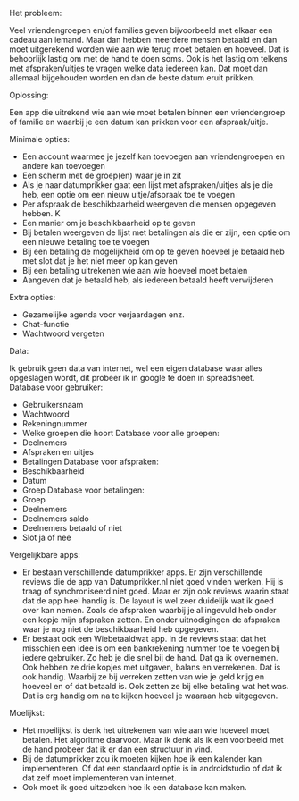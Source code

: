 Het probleem:

Veel vriendengroepen en/of families geven bijvoorbeeld met elkaar een cadeau aan iemand. Maar dan hebben meerdere mensen betaald en dan moet uitgerekend worden wie aan wie terug moet betalen en hoeveel. Dat is behoorlijk lastig om met de hand te doen soms. 
Ook is het lastig om telkens met afspraken/uitjes te vragen welke data iedereen kan. Dat moet dan allemaal bijgehouden worden en dan de beste datum eruit prikken.

Oplossing:

Een app die uitrekend wie aan wie moet betalen binnen een vriendengroep of familie en waarbij je een datum kan prikken voor een afspraak/uitje.

Minimale opties:
-	Een account waarmee je jezelf kan toevoegen aan vriendengroepen en andere kan toevoegen
-	Een scherm met de groep(en) waar je in zit
-	Als je naar datumprikker gaat een lijst met afspraken/uitjes als je die heb, een optie om een nieuw uitje/afspraak toe te voegen
-	Per afspraak de beschikbaarheid weergeven die mensen opgegeven hebben. K
-	Een manier om je beschikbaarheid op te geven
-	Bij betalen weergeven de lijst met betalingen als die er zijn, een optie om een nieuwe betaling toe te voegen
-	Bij een betaling de mogelijkheid om op te geven hoeveel je betaald heb met slot dat je het niet meer op kan geven
-	Bij een betaling uitrekenen wie aan wie hoeveel moet betalen
-	Aangeven dat je betaald heb, als iedereen betaald heeft verwijderen

Extra opties:
-	Gezamelijke agenda voor verjaardagen enz.
-	Chat-functie
-	Wachtwoord vergeten

Data:
 
Ik gebruik geen data van internet, wel een eigen database waar alles opgeslagen wordt, dit probeer ik in google te doen in spreadsheet. 
Database voor gebruiker:
-	Gebruikersnaam
-	Wachtwoord
-	Rekeningnummer
-	Welke groepen die hoort
Database voor alle groepen:
-	Deelnemers
-	Afspraken en uitjes
-	Betalingen
Database voor afspraken:
-	Beschikbaarheid
-	Datum
-	Groep 
Database voor betalingen:
-	Groep
-	Deelnemers
-	Deelnemers saldo
-	Deelnemers betaald of niet
-	Slot ja of nee



Vergelijkbare apps:

-	Er bestaan verschillende datumprikker apps. Er zijn verschillende reviews die de app van Datumprikker.nl niet goed vinden werken. Hij is traag of synchroniseerd niet goed. Maar er zijn ook reviews waarin staat dat de app heel handig is. De layout is wel zeer duidelijk wat ik goed over kan nemen. Zoals de afspraken waarbij je al ingevuld heb onder een kopje mijn afspraken zetten. En onder uitnodigingen de afspraken waar je nog niet de beschikbaarheid heb opgegeven.
-	Er bestaat ook een Wiebetaaldwat app. In de reviews staat dat het misschien een idee is om een bankrekening nummer toe te voegen bij iedere gebruiker. Zo heb je die snel bij de hand. Dat ga ik overnemen. Ook hebben ze drie kopjes met uitgaven, balans en verrekenen. Dat is ook handig. Waarbij ze bij verreken zetten van wie je geld krijg en hoeveel en of dat betaald is. Ook zetten ze bij elke betaling wat het was. Dat is erg handig om na te kijken hoeveel je waaraan heb uitgegeven.


Moelijkst:

-	Het moeilijkst is denk het uitrekenen van wie aan wie hoeveel moet betalen. Het algoritme daarvoor. Maar ik denk als ik een voorbeeld met de hand probeer dat ik er dan een structuur in vind. 
-	Bij de datumprikker zou ik moeten kijken hoe ik een kalender kan implementeren. Of dat een standaard optie is in androidstudio of dat ik dat zelf moet implementeren van internet. 
-	Ook moet ik goed uitzoeken hoe ik een database kan maken. 
